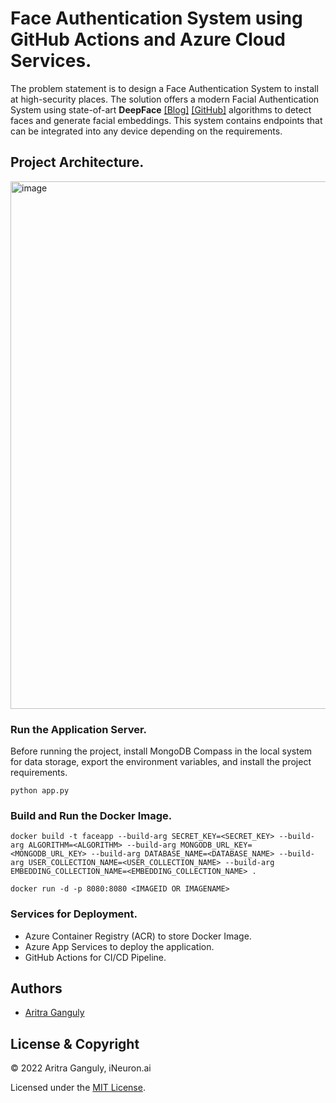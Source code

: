 # Face Authentication System using GitHub Actions and Azure Cloud Services.

The problem statement is to design a Face Authentication System to install at high-security places. The solution offers a modern Facial Authentication System using state-of-art **DeepFace** [[Blog]](https://viso.ai/computer-vision/deepface/) [[GitHub]](https://github.com/serengil/deepface) algorithms to detect faces and generate facial embeddings. This system contains endpoints that can be integrated into any device depending on the requirements.

## Project Architecture.
<img width="844" alt="image" src="https://user-images.githubusercontent.com/57321948/195135349-9888d9ea-af5d-4ee2-8aa4-1e57342add05.png">

### Run the Application Server.
Before running the project, install MongoDB Compass in the local system for data storage, export the environment variables, and install the project requirements.
```
python app.py
```

### Build and Run the Docker Image.
```
docker build -t faceapp --build-arg SECRET_KEY=<SECRET_KEY> --build-arg ALGORITHM=<ALGORITHM> --build-arg MONGODB_URL_KEY=<MONGODB_URL_KEY> --build-arg DATABASE_NAME=<DATABASE_NAME> --build-arg USER_COLLECTION_NAME=<USER_COLLECTION_NAME> --build-arg EMBEDDING_COLLECTION_NAME=<EMBEDDING_COLLECTION_NAME> .

docker run -d -p 8080:8080 <IMAGEID OR IMAGENAME>
```

### Services for Deployment.
- Azure Container Registry (ACR) to store Docker Image.
- Azure App Services to deploy the application.
- GitHub Actions for CI/CD Pipeline.

## Authors

- [Aritra Ganguly](https://in.linkedin.com/in/gangulyaritra)

## License & Copyright

© 2022 Aritra Ganguly, iNeuron.ai

Licensed under the [MIT License](LICENSE).
